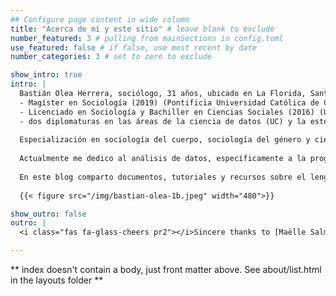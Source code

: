 ```yaml
---
## Configure page content in wide column
title: "Acerca de mi y este sitio" # leave blank to exclude
number_featured: 3 # pulling from mainSections in config.toml
use_featured: false # if false, use most recent by date
number_categories: 3 # set to zero to exclude

show_intro: true
intro: |
  Bastián Olea Herrera, sociólogo, 31 años, ubicado en La Florida, Santiago de Chile. 
  - Magíster en Sociología (2019) (Pontificia Universidad Católica de Chile),
  - Licenciado en Sociología y Bachiller en Ciencias Sociales (2016) (Universidad Alberto Hurtado),
  - dos diplomaturas en las áreas de la ciencia de datos (UC) y la estética y los estudios de género (UC).
  
  Especialización en sociología del cuerpo, sociología del género y ciencia de datos (mediante el lenguaje de programación estadística R).
  
  Actualmente me dedico al análisis de datos, específicamente a la programación y desarrollo de aplicaciones web interactivas para visualizar e interpretar datos estadísticos y sociales para clientes tales como universidades, empresas y consultoras. También me mantengo estudiando en las áreas de los estudios de género, la sociología del cuerpo, la teoría queer y la filosofía feminista.
  
  En este blog comparto documentos, tutoriales y recursos sobre el lenguaje de programación estadística R. Puedes contactarme si tienes alguna pregunta o comentario, o si necesitas apoyo con tu investigación o tesis.
  
  {{< figure src="/img/bastian-olea-1b.jpeg" width="480">}}

show_outro: false
outro: |
  <i class="fas fa-glass-cheers pr2"></i>Sincere thanks to [Maëlle Salmon](https://masalmon.eu/) for her help naming this Hugo theme!

---
```


** index doesn't contain a body, just front matter above.
See about/list.html in the layouts folder **